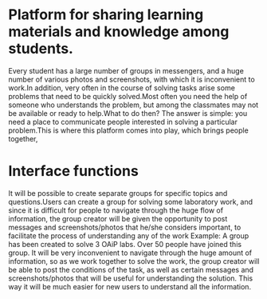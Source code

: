 # Platform for sharing learning materials and knowledge among students.

Every student has a large number of groups in messengers, and a huge number of various photos and screenshots, with which it is inconvenient to work.In addition, very often in the course of solving tasks arise some problems that need to be quickly solved.Most often you need the help of someone who understands the problem, but among the classmates may not be available or ready to help.What to do then? The answer is simple: you need a place to communicate people interested in solving a particular problem.This is where this platform comes into play, which brings people together,
# Interface functions

It will be possible to create separate groups for specific topics and questions.Users can create a group for solving some laboratory work, and since it is difficult for people to navigate through the huge flow of information, the group creator will be given the opportunity to post messages and screenshots/photos that he/she considers important, to facilitate the process of understanding any of the work
Example: A group has been created to solve 3 OAiP labs. Over 50 people have joined this group. It will be very inconvenient to navigate through the huge amount of information, so as we work together to solve the work, the group creator will be able to post the conditions of the task, as well as certain messages and screenshots/photos that will be useful for understanding the solution.
This way it will be much easier for new users to understand all the information.
